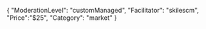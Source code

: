 {
"ModerationLevel": "customManaged",
"Facilitator": "skilescm",
"Price":"$25",
"Category": "market"
}
